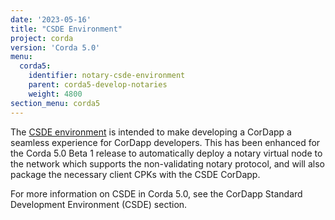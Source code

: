 ```yaml
---
date: '2023-05-16'
title: "CSDE Environment"
project: corda
version: 'Corda 5.0'
menu:
  corda5:
    identifier: notary-csde-environment
    parent: corda5-develop-notaries
    weight: 4800
section_menu: corda5
---
```


The [CSDE environment](https://github.com/corda/CSDE-cordapp-template-kotlin) is intended to make developing a CorDapp a seamless experience for CorDapp developers. This has been enhanced for the Corda 5.0 Beta 1 release to automatically deploy a notary virtual node to the network which supports the non-validating notary protocol, and will also package the necessary client CPKs with the CSDE CorDapp.


For more information on CSDE in Corda 5.0, see the CorDapp Standard Development Environment (CSDE) section.
